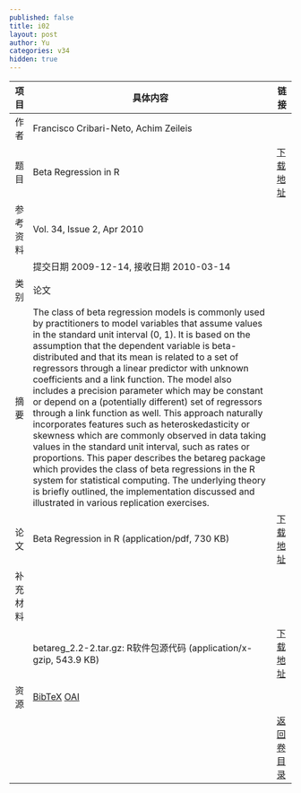 ```yaml
---
published: false
title: i02
layout: post
author: Yu
categories: v34
hidden: true
---
```


| 项目 | 具体内容 | 链接 |
|---:|---|---|
| 作者 | Francisco Cribari-Neto, Achim Zeileis| |
| 题目 |Beta Regression in R | [下载地址](http://www.jstatsoft.org/v34/i02/paper) |
| 参考资料 |Vol. 34, Issue 2, Apr 2010 | |
| | 提交日期 2009-12-14, 接收日期 2010-03-14| | 
| 类别 | 论文| |
| 摘要 | The class of beta regression models is commonly used by practitioners to model variables that assume values in the standard unit interval (0, 1). It is based on the assumption that the dependent variable is beta-distributed and that its mean is related to a set of regressors through a linear predictor with unknown coefficients and a link function. The model also includes a precision parameter which may be constant or depend on a (potentially different) set of regressors through a link function as well. This approach naturally incorporates features such as heteroskedasticity or skewness which are commonly observed in data taking values in the standard unit interval, such as rates or proportions. This paper describes the betareg package which provides the class of beta regressions in the R system for statistical computing. The underlying theory is briefly outlined, the implementation discussed and illustrated in various replication exercises.| |
| 论文 | Beta Regression in R  (application/pdf, 730 KB)| [下载地址](http://www.jstatsoft.org/v34/i02/paper) |
| 补充材料 | | |
| |betareg_2.2-2.tar.gz: R软件包源代码  (application/x-gzip, 543.9 KB)|  [下载地址](http://www.jstatsoft.org/v34/i02/supp/1) |
| 资源 | [BibTeX](http://www.jstatsoft.org/v34/i02/bibtex) [OAI](http://www.jstatsoft.org/oai?verb=GetRecord&identifier=oai.jstatsoft/v34/i02&prefix=oai_dc)| |
| |  | [返回卷目录]({{site.baseurl}}/volume/v34.html) |